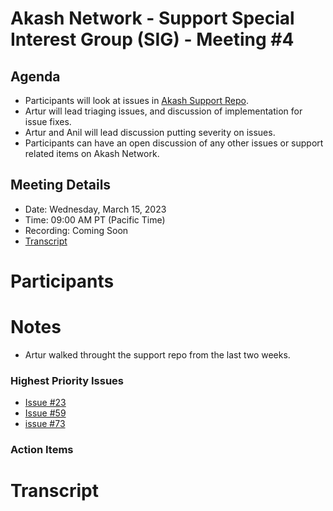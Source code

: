 
# Akash Network - Support Special Interest Group (SIG) - Meeting #4

## Agenda

- Participants will look at issues in [Akash Support Repo](https://github.com/akash-network/support/issues). 
- Artur will lead triaging issues, and discussion of implementation for issue fixes.
- Artur and Anil will lead discussion putting severity on issues. 
- Participants can have an open discussion of any other issues or support related items on Akash Network.

## Meeting Details

- Date: Wednesday, March 15, 2023
- Time: 09:00 AM PT (Pacific Time)
- Recording: Coming Soon
- [Transcript](#transcript)

# Participants



# Notes

- Artur walked throught the support repo from the last two weeks.
### Highest Priority Issues

- [Issue #23](https://github.com/akash-network/support/issues/23)
- [Issue #59](https://github.com/akash-network/support/issues/59)
- [issue #73](https://github.com/akash-network/support/issues/73)

### Action Items



# **Transcript**
